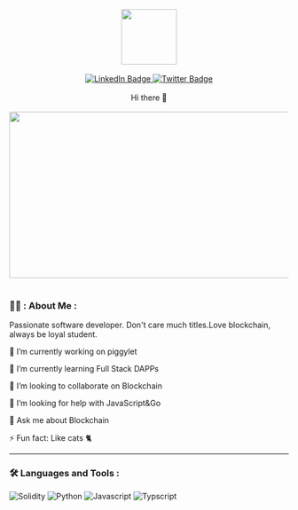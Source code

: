 <div id="header" align="center">
  <img src="https://media.giphy.com/media/M9gbBd9nbDrOTu1Mqx/giphy.gif" width="100"/>
</div>
&nbsp;





<div id="badges" align="center">
  <a href="https://www.linkedin.com/in/furkandemireleng/">
    <img src="https://img.shields.io/badge/LinkedIn-blue?style=for-the-badge&logo=linkedin&logoColor=white" alt="LinkedIn Badge"/>
  </a>
  <a href="https://twitter.com/furkandemirelen">
    <img src="https://img.shields.io/badge/Twitter-blue?style=for-the-badge&logo=twitter&logoColor=white" alt="Twitter Badge"/>
  </a>
</div>
&nbsp;
<div id="header" align="center">
  Hi there 👋
  
</div>
&nbsp;
<div align="center">
  <img src="https://media.giphy.com/media/dWesBcTLavkZuG35MI/giphy.gif" width="600" height="300"/>
</div>
&nbsp;

### 👨‍💻 : About Me :

Passionate software developer. Don't care much titles.Love blockchain, always be loyal student.

 🔭 I’m currently working on piggylet

🌱 I’m currently learning Full Stack DAPPs

👯 I’m looking to collaborate on Blockchain 

🤔 I’m looking for help with JavaScript&Go

💬 Ask me about Blockchain

⚡ Fun fact: Like cats 🐈

---

### :hammer_and_wrench: Languages and Tools :

![Solidity](https://camo.githubusercontent.com/34727bff9769cbe20c7061c5698ddf977aaabdaede851dfd78604a2376b70dc3/68747470733a2f2f696d672e736869656c64732e696f2f62616467652f536f6c69646974792d2532333030303030302e7376673f7374796c653d666f722d7468652d6261646765266c6f676f3d736f6c6964697479266c6f676f436f6c6f723d7768697465)
![Python](https://camo.githubusercontent.com/8a64e82b88b71294679fccf25fc132fe4f2aee0d2b44174559df4dc1f9bd507b/68747470733a2f2f696d672e736869656c64732e696f2f62616467652f707974686f6e2d2532333134333534432e7376673f7374796c653d666f722d7468652d6261646765266c6f676f3d707974686f6e266c6f676f436f6c6f723d7768697465)  ![Javascript](https://camo.githubusercontent.com/aeddc848275a1ffce386dc81c04541654ca07b2c43bbb8ad251085c962672aea/68747470733a2f2f696d672e736869656c64732e696f2f62616467652f6a6176617363726970742d2532333332333333302e7376673f7374796c653d666f722d7468652d6261646765266c6f676f3d6a617661736372697074266c6f676f436f6c6f723d253233463744463145)  ![Typscript](https://camo.githubusercontent.com/ee71fcc1aa3d059265517741dffc4161922fd744377e7a5f07c43381d0aa9aac/68747470733a2f2f696d672e736869656c64732e696f2f62616467652f747970657363726970742d2532333030374143432e7376673f7374796c653d666f722d7468652d6261646765266c6f676f3d74797065736372697074266c6f676f436f6c6f723d7768697465) 

<!--
**furkandemireleng/furkandemireleng** is a ✨ _special_ ✨ repository because its `README.md` (this file) appears on your GitHub profile.

Here are some ideas to get you started:

🔭 I’m currently working on EduAsist
🌱 I’m currently learning Web&Flutter
👯 I’m looking to collaborate on Flutter
🤔 I’m looking for help with Flutter
💬 Ask me about Mobile
- 📫 How to reach me: 
- 😄 Pronouns: ...
- ⚡ Fun fact: like cats
-->




